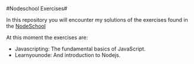 #Nodeschool Exercises#

In this repository you will encounter my solutions of the exercises found in the [NodeSchool](http://nodeschool.io/)

At this moment the exercises are:

* Javascripting: The fundamental basics of JavaScript.
* Learnyounode: And introduction to Nodejs.
